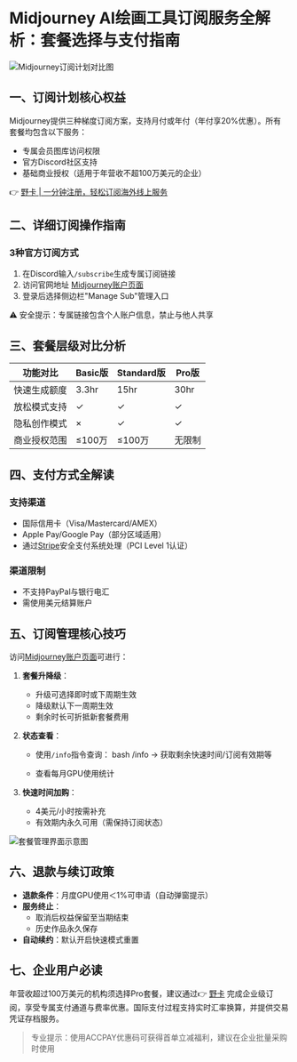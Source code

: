 # Midjourney AI绘画工具订阅服务全解析：套餐选择与支付指南

![Midjourney订阅计划对比图](https://bbtdd.com/wp-content/uploads/img/7382213153316661.webp)

## 一、订阅计划核心权益
Midjourney提供三种梯度订阅方案，支持月付或年付（年付享20%优惠）。所有套餐均包含以下服务：
- 专属会员图库访问权限
- 官方Discord社区支持
- 基础商业授权（适用于年营收不超100万美元的企业）

👉 [野卡 | 一分钟注册，轻松订阅海外线上服务](https://bbtdd.com/yeka)

## 二、详细订阅操作指南
### 3种官方订阅方式
1. 在Discord输入`/subscribe`生成专属订阅链接
2. 访问官网地址 [Midjourney账户页面](https://www.midjourney.com/account/)
3. 登录后选择侧边栏"Manage Sub"管理入口

⚠️ 安全提示：专属链接包含个人账户信息，禁止与他人共享

## 三、套餐层级对比分析
| 功能对比        | Basic版 | Standard版 | Pro版   |
|---------------|-------|-----------|--------|
| 快速生成额度     | 3.3hr | 15hr      | 30hr   |
| 放松模式支持     | ✓     | ✓         | ✓      |
| 隐私创作模式     | ×     | ✓         | ✓      |
| 商业授权范围     | ≤100万 | ≤100万    | 无限制  |

## 四、支付方式全解读
### 支持渠道
- 国际信用卡（Visa/Mastercard/AMEX）
- Apple Pay/Google Pay（部分区域适用）
- 通过[Stripe](https://bbtdd.com/yeka)安全支付系统处理（PCI Level 1认证）

### 渠道限制
- 不支持PayPal与银行电汇
- 需使用美元结算账户

## 五、订阅管理核心技巧
访问[Midjourney账户页面](https://www.midjourney.com/account/)可进行：
1. **套餐升降级**：
   - 升级可选择即时或下周期生效
   - 降级默认下一周期生效
   - 剩余时长可折抵新套餐费用

2. **状态查看**：
   - 使用`/info`指令查询：
   bash
   /info → 获取剩余快速时间/订阅有效期等
   
   - 查看每月GPU使用统计

3. **快速时间加购**：
   - 4美元/小时按需补充
   - 有效期内永久可用（需保持订阅状态）

![套餐管理界面示意图](https://bbtdd.com/wp-content/uploads/img/62475085.webp)

## 六、退款与续订政策
- **退款条件**：月度GPU使用＜1%可申请（自动弹窗提示）
- **服务终止**：
  - 取消后权益保留至当期结束
  - 历史作品永久保存
- **自动续约**：默认开启快速模式重置

## 七、企业用户必读
年营收超过100万美元的机构须选择Pro套餐，建议通过👉 [野卡](https://bbtdd.com/yeka) 完成企业级订阅，享受专属支付通道与费率优惠。国际支付过程支持实时汇率换算，并提供交易凭证存档服务。

> 专业提示：使用ACCPAY优惠码可获得首单立减福利，建议在企业批量采购时使用